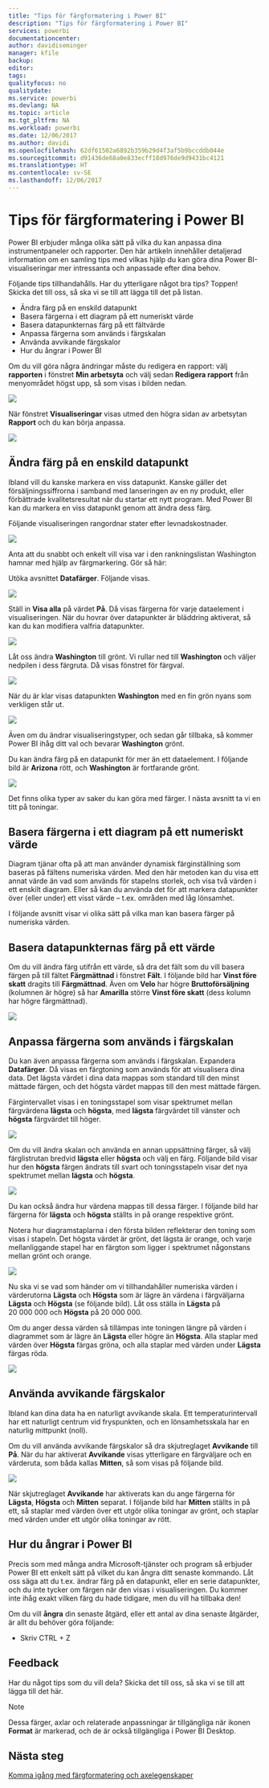 ```yaml
---
title: "Tips för färgformatering i Power BI"
description: "Tips för färgformatering i Power BI"
services: powerbi
documentationcenter: 
author: davidiseminger
manager: kfile
backup: 
editor: 
tags: 
qualityfocus: no
qualitydate: 
ms.service: powerbi
ms.devlang: NA
ms.topic: article
ms.tgt_pltfrm: NA
ms.workload: powerbi
ms.date: 12/06/2017
ms.author: davidi
ms.openlocfilehash: 62df61502a6892b359b29d4f3af5b9bccddb044e
ms.sourcegitcommit: d91436de68a0e833ecff18d976de9d9431bc4121
ms.translationtype: HT
ms.contentlocale: sv-SE
ms.lasthandoff: 12/06/2017
---
```

# <a name="tips-and-tricks-for-color-formatting-in-power-bi"></a>Tips för färgformatering i Power BI
Power BI erbjuder många olika sätt på vilka du kan anpassa dina instrumentpaneler och rapporter. Den här artikeln innehåller detaljerad information om en samling tips med vilkas hjälp du kan göra dina Power BI-visualiseringar mer intressanta och anpassade efter dina behov.

Följande tips tillhandahålls. Har du ytterligare något bra tips? Toppen! Skicka det till oss, så ska vi se till att lägga till det på listan.

* Ändra färg på en enskild datapunkt
* Basera färgerna i ett diagram på ett numeriskt värde
* Basera datapunkternas färg på ett fältvärde
* Anpassa färgerna som används i färgskalan
* Använda avvikande färgskalor
* Hur du ångrar i Power BI

Om du vill göra några ändringar måste du redigera en rapport: välj **rapporten** i fönstret **Min arbetsyta** och välj sedan **Redigera rapport** från menyområdet högst upp, så som visas i bilden nedan.

![](media/service-tips-and-tricks-for-color-formatting/tipstrickscolor_1.png)

När fönstret **Visualiseringar** visas utmed den högra sidan av arbetsytan **Rapport** och du kan börja anpassa.

![](media/service-tips-and-tricks-for-color-formatting/tipstrickscolor_2.png)

## <a name="change-the-color-of-a-single-data-point"></a>Ändra färg på en enskild datapunkt
Ibland vill du kanske markera en viss datapunkt. Kanske gäller det försäljningssiffrorna i samband med lanseringen av en ny produkt, eller förbättrade kvalitetsresultat när du startar ett nytt program. Med Power BI kan du markera en viss datapunkt genom att ändra dess färg.

Följande visualiseringen rangordnar stater efter levnadskostnader. 

![](media/service-tips-and-tricks-for-color-formatting/tipstrickscolor_3.png)

Anta att du snabbt och enkelt vill visa var i den rankningslistan Washington hamnar med hjälp av färgmarkering. Gör så här:

Utöka avsnittet **Datafärger**. Följande visas.

![](media/service-tips-and-tricks-for-color-formatting/tipstrickscolor_4.png)

Ställ in **Visa alla** på värdet **På**. Då visas färgerna för varje dataelement i visualiseringen. När du hovrar över datapunkter är bläddring aktiverat, så kan du kan modifiera valfria datapunkter.

![](media/service-tips-and-tricks-for-color-formatting/tipstrickscolor_5.png)

Låt oss ändra **Washington** till grönt. Vi rullar ned till **Washington** och väljer nedpilen i dess färgruta. Då visas fönstret för färgval.

![](media/service-tips-and-tricks-for-color-formatting/tipstrickscolor_6.png)

När du är klar visas datapunkten **Washington** med en fin grön nyans som verkligen står ut.

![](media/service-tips-and-tricks-for-color-formatting/tipstrickscolor_7.png)

Även om du ändrar visualiseringstyper, och sedan går tillbaka, så kommer Power BI ihåg ditt val och bevarar **Washington** grönt.

Du kan ändra färg på en datapunkt för mer än ett dataelement. I följande bild är **Arizona** rött, och **Washington** är fortfarande grönt.

![](media/service-tips-and-tricks-for-color-formatting/tipstrickscolor_8.png)

Det finns olika typer av saker du kan göra med färger. I nästa avsnitt ta vi en titt på toningar.

## <a name="base-the-colors-of-a-chart-on-a-numeric-value"></a>Basera färgerna i ett diagram på ett numeriskt värde
Diagram tjänar ofta på att man använder dynamisk färginställning som baseras på fältens numeriska värden. Med den här metoden kan du visa ett annat värde än vad som används för stapelns storlek, och visa två värden i ett enskilt diagram. Eller så kan du använda det för att markera datapunkter över (eller under) ett visst värde – t.ex. områden med låg lönsamhet.

I följande avsnitt visar vi olika sätt på vilka man kan basera färger på numeriska värden.

## <a name="base-the-color-of-data-points-on-a-value"></a>Basera datapunkternas färg på ett värde
Om du vill ändra färg utifrån ett värde, så dra det fält som du vill basera färgen på till fältet **Färgmättnad** i fönstret **Fält**. I följande bild har **Vinst före skatt** dragits till **Färgmättnad**. Även om **Velo** har högre **Bruttoförsäljning** (kolumnen är högre) så har **Amarilla** större **Vinst före skatt** (dess kolumn har högre färgmättnad).

![](media/service-tips-and-tricks-for-color-formatting/tipstrickscolor_9.png)

## <a name="customize-the-colors-used-in-the-color-scale"></a>Anpassa färgerna som används i färgskalan
Du kan även anpassa färgerna som används i färgskalan. Expandera **Datafärger**. Då visas en färgtoning som används för att visualisera dina data. Det lägsta värdet i dina data mappas som standard till den minst mättade färgen, och det högsta värdet mappas till den mest mättade färgen.

Färgintervallet visas i en toningsstapel som visar spektrumet mellan färgvärdena **lägsta** och **högsta**, med **lägsta** färgvärdet till vänster och **högsta** färgvärdet till höger.

![](media/service-tips-and-tricks-for-color-formatting/tipstrickscolor_10.png)

Om du vill ändra skalan och använda en annan uppsättning färger, så välj färglistrutan bredvid **lägsta** eller **högsta** och välj en färg. Följande bild visar hur den **högsta** färgen ändrats till svart och toningsstapeln visar det nya spektrumet mellan **lägsta** och **högsta**.

![](media/service-tips-and-tricks-for-color-formatting/tipstrickscolor_11.png)

Du kan också ändra hur värdena mappas till dessa färger. I följande bild har färgerna för **lägsta** och **högsta** ställts in på orange respektive grönt.

Notera hur diagramstaplarna i den första bilden reflekterar den toning som visas i stapeln. Det högsta värdet är grönt, det lägsta är orange, och varje mellanliggande stapel har en färgton som ligger i spektrumet någonstans mellan grönt och orange.

![](media/service-tips-and-tricks-for-color-formatting/tipstrickscolor_12.png)

Nu ska vi se vad som händer om vi tillhandahåller numeriska värden i värderutorna **Lägsta** och **Högsta** som är lägre än värdena i färgväljarna **Lägsta** och **Högsta** (se följande bild). Låt oss ställa in **Lägsta** på 20 000 000 och **Högsta** på 20 000 000.

Om du anger dessa värden så tillämpas inte toningen längre på värden i diagrammet som är lägre än **Lägsta** eller högre än **Högsta**. Alla staplar med värden över **Högsta** färgas gröna, och alla staplar med värden under **Lägsta** färgas röda.

![](media/service-tips-and-tricks-for-color-formatting/tipstrickscolor_13.png)

## <a name="use-diverging-color-scales"></a>Använda avvikande färgskalor
Ibland kan dina data ha en naturligt avvikande skala. Ett temperaturintervall har ett naturligt centrum vid fryspunkten, och en lönsamhetsskala har en naturlig mittpunkt (noll).

Om du vill använda avvikande färgskalor så dra skjutreglaget **Avvikande** till **På**. När du har aktiverat **Avvikande** visas ytterligare en färgväljare och en värderuta, som båda kallas **Mitten**, så som visas på följande bild.

![](media/service-tips-and-tricks-for-color-formatting/tipstrickscolor_14.png)

När skjutreglaget **Avvikande** har aktiverats kan du ange färgerna för **Lägsta**, **Högsta** och **Mitten** separat. I följande bild har **Mitten** ställts in på ett, så staplar med värden över ett utgör olika toningar av grönt, och staplar med värden under ett utgör olika toningar av rött.

## <a name="how-to-undo-in-power-bi"></a>Hur du ångrar i Power BI
Precis som med många andra Microsoft-tjänster och program så erbjuder Power BI ett enkelt sätt på vilket du kan ångra ditt senaste kommando. Låt oss säga att du t.ex. ändrar färg på en datapunkt, eller en serie datapunkter, och du inte tycker om färgen när den visas i visualiseringen. Du kommer inte ihåg exakt vilken färg du hade tidigare, men du vill ha tillbaka den!

Om du vill **ångra** din senaste åtgärd, eller ett antal av dina senaste åtgärder, är allt du behöver göra följande:

- Skriv CTRL + Z

## <a name="feedback"></a>Feedback
Har du något tips som du vill dela? Skicka det till oss, så ska vi se till att lägga till det här.

>[!NOTE]
>Dessa färger, axlar och relaterade anpassningar är tillgängliga när ikonen **Format** är markerad, och de är också tillgängliga i Power BI Desktop.

## <a name="next-steps"></a>Nästa steg
[Komma igång med färgformatering och axelegenskaper](service-getting-started-with-color-formatting-and-axis-properties.md)

